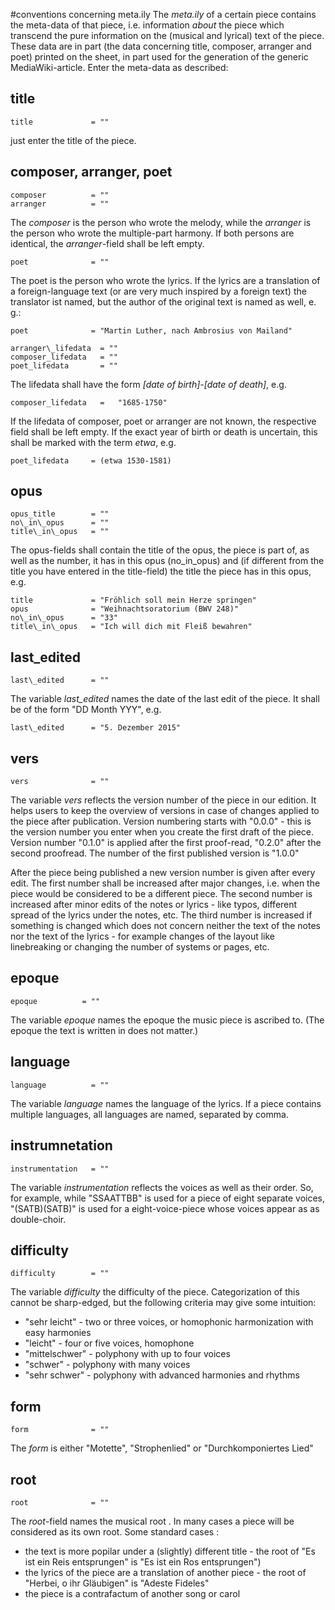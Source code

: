 #conventions concerning meta.ily
The *meta.ily* of a certain piece contains the meta-data of that piece, i.e. information *about* the piece which transcend the pure information on the (musical and lyrical) text of the piece. These data are in part (the data concerning title, composer, arranger and poet) printed on the sheet, in part used for the generation of the generic MediaWiki-article. Enter the meta-data as described:

## title
	title             = ""

just enter the title of the piece. 

## composer, arranger, poet
	composer          = ""
	arranger          = ""

The *composer* is the person who wrote the melody, while the *arranger* is the person who wrote the multiple-part harmony. If both persons are identical, the *arranger*-field shall be left empty.

	poet              = ""
	
The poet is the person who wrote the lyrics. If the lyrics are a translation of a foreign-language text (or are very much inspired by a foreign text) the translator ist named, but the author of the original text is named as well, e. g.:

	poet              = "Martin Luther, nach Ambrosius von Mailand"

	arranger\_lifedata  = "" 
	composer_lifedata   = ""
	poet_lifedata       = "" 

The lifedata shall have the form  *[date of birth]-[date of death]*, e.g.

	composer_lifedata   =	"1685-1750"
	
If the lifedata of composer, poet or arranger are not known, the respective field shall be left empty. If the exact year of birth or death is uncertain, this shall be marked with the term *etwa*, e.g.

	poet_lifedata     = (etwa 1530-1581) 

## opus

	opus_title        = ""
	no\_in\_opus      = ""
	title\_in\_opus   = ""

The opus-fields shall contain the title of the opus, the piece is part of, as well as the number, it has in this opus (no\_in\_opus) and (if different from the title you have entered in the title-field) the title the piece has in this opus, e.g.

	title             = "Fröhlich soll mein Herze springen"
	opus              = "Weihnachtsoratorium (BWV 248)"
	no\_in\_opus      = "33"
	title\_in\_opus	  = "Ich will dich mit Fleiß bewahren"

## last_edited
	last\_edited      = ""

The variable *last_edited* names the date of the last edit of the piece. It shall be of the form "DD Month YYY", e.g.
	
	last\_edited      = "5. Dezember 2015"

## vers	
	vers              = ""

The variable *vers* reflects the version number of the piece in our edition. It helps users to keep the overview of versions in case of changes applied to the piece after publication. Version numbering starts with "0.0.0" - this is the version number you enter when you create the first draft of the piece. Version number "0.1.0" is applied after the first proof-read, "0.2.0" after the second proofread. The number of the first published version is "1.0.0"

After the piece being published a new version number is given after every edit. The first number shall be increased after major changes, i.e. when the piece would be considered to be a different piece. The second number is increased after minor edits of the notes or lyrics - like typos, different spread of the lyrics under the notes, etc. The third number is increased if something is changed which does not concern neither the text of the notes nor the text of the lyrics - for example changes of the layout like linebreaking or changing the number of systems or pages, etc.

 
## epoque
	epoque          = "" 

The variable *epoque* names the epoque the music piece is ascribed to. (The epoque the text is written in does not matter.)

## language
	language          = "" 

The variable *language* names the language of the lyrics. If a piece contains multiple languages, all languages are named, separated by comma.

## instrumnetation
	instrumentation   = ""

The variable *instrumentation* reflects the voices as well as their order. So, for example, while "SSAATTBB" is used for a piece of eight separate voices, "(SATB)(SATB)" is used for a eight-voice-piece whose voices appear as as double-choir.

## difficulty	
	difficulty        = ""

The variable *difficulty* the difficulty of the piece. Categorization of this cannot be sharp-edged, but the following criteria may give some intuition:
+ "sehr leicht" - two or three voices, or homophonic harmonization with easy harmonies
+ "leicht" - four or five voices, homophone
+ "mittelschwer" - polyphony with up to four voices
+ "schwer" - polyphony with many voices
+ "sehr schwer" - polyphony with advanced harmonies and rhythms

## form
	form              = "" 

The *form* is either "Motette", "Strophenlied" or "Durchkomponiertes Lied"
	
## root	
	root              = ""

The *root*-field names the musical root . In many cases a piece will be considered as its own root. Some standard cases :
+ the text is more popilar under a (slightly) different title - the root of "Es ist ein Reis entsprungen" is "Es ist ein Ros entsprungen")
+ the lyrics of the piece are a translation of another piece - the root of "Herbei, o ihr Gläubigen" is "Adeste Fideles"
+ the piece is a contrafactum of another song or carol


